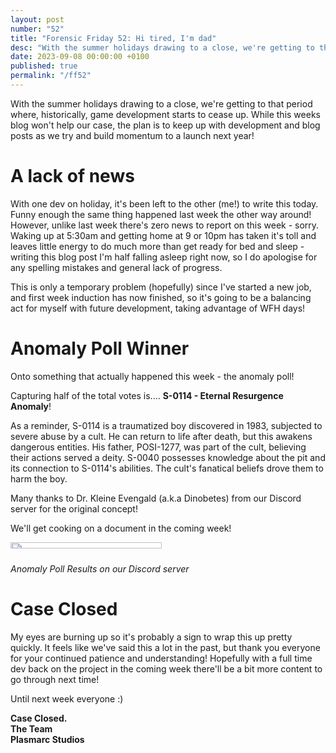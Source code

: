 ```yaml
---
layout: post
number: "52"
title: "Forensic Friday 52: Hi tired, I'm dad"
desc: "With the summer holidays drawing to a close, we're getting to that period where, historically, game development starts to cease up. While this weeks blog won't help our case, the plan is to keep up with development and blog posts as we try and build momentum to a launch next year!"
date: 2023-09-08 00:00:00 +0100
published: true 
permalink: "/ff52"
---
```


With the summer holidays drawing to a close, we're getting to that period where, historically, game development starts to cease up. While this weeks blog won't help our case, the plan is to keep up with development and blog posts as we try and build momentum to a launch next year!

# A lack of news
With one dev on holiday, it's been left to the other (me!) to write this today. Funny enough the same thing happened last week the other way around! However, unlike last week there's zero news to report on this week - sorry. Waking up at 5:30am and getting home at 9 or 10pm has taken it's toll and leaves little energy to do much more than get ready for bed and sleep - writing this blog post I'm half falling asleep right now, so I do apologise for any spelling mistakes and general lack of progress. 

This is only a temporary problem (hopefully) since I've started a new job, and first week induction has now finished, so it's going to be a balancing act for myself with future development, taking advantage of WFH days!


# Anomaly Poll Winner

Onto something that actually happened this week - the anomaly poll! 

Capturing half of the total votes is.... **S-0114 - Eternal Resurgence Anomaly**!

As a reminder, S-0114 is a traumatized boy discovered in 1983, subjected to severe abuse by a cult. He can return to life after death, but this awakens dangerous entities. His father, POSI-1277, was part of the cult, believing their actions served a deity. S-0040 possesses knowledge about the pit and its connection to S-0114's abilities. The cult's fanatical beliefs drove them to harm the boy.

Many thanks to Dr. Kleine Evengald (a.k.a Dinobetes) from our Discord server for the original concept!

We'll get cooking on a document in the coming week!

<div style="display:flex">
    <div style="flex:1;padding-right:10px;">
        <img src="./forensic-friday-media/ff52/poll_winner.png" width="70%"/>
    </div>
</div>

_Anomaly Poll Results on our Discord server_


# Case Closed

My eyes are burning up so it's probably a sign to wrap this up pretty quickly. It feels like we've said this a lot in the past, but thank you everyone for your continued patience and understanding! Hopefully with a full time dev back on the project in the coming week there'll be a bit more content to go through next time! 

Until next week everyone :)

**Case Closed.**\
**The Team**\
**Plasmarc Studios**